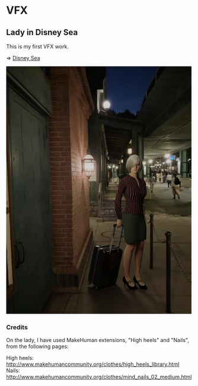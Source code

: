 # VFX

## Lady in Disney Sea

This is my first VFX work.

=> [Disney Sea](./DisneySea)
  
<img src="DisneySea/disneysea_lady.png" width=500>

### Credits

On the lady, I have used MakeHuman extensions, "High heels" and "Nails", from the following pages:

High heels: http://www.makehumancommunity.org/clothes/high_heels_library.html
Nails: http://www.makehumancommunity.org/clothes/mind_nails_02_medium.html
